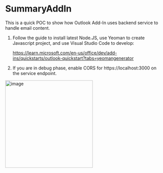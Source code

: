 # SummaryAddIn
This is a quick POC to show how Outlook Add-In uses backend service to handle email content.

1. Follow the guide to install latest Node.JS, use Yeoman to create Javascript project, and use Visual Studio Code to develop:
   
   https://learn.microsoft.com/en-us/office/dev/add-ins/quickstarts/outlook-quickstart?tabs=yeomangenerator
   
3. If you are in debug phase, enable CORS for https://localhost:3000 on the service endpoint.

<img width="278" alt="image" src="https://github.com/freistli/SummaryAddIn/assets/8623897/fa440556-4587-4585-b3f4-e7bc82cb4604">


